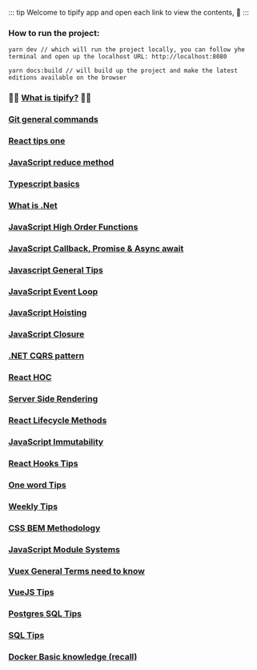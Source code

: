 ::: tip
Welcome to tipify app and open each link to view the contents, :hugs:
:::

### How to run the project:

```
yarn dev // which will run the project locally, you can follow yhe terminal and open up the localhost URL: http://localhost:8080
```

```
yarn docs:build // will build up the project and make the latest editions available on the browser
```

### :tada::tada: [What is tipify?](./tipify.html)  :tada::tada:
### [Git general commands](./git-tips-one.html)
### [React tips one](./react-tips-one.html)
### [JavaScript reduce method](./js-reduce-method.html)
### [Typescript basics](./ts-basics.html)
### [What is .Net](./dotnet-basics.html)
### [JavaScript High Order Functions](./js-high-order-functions.html)
### [JavaScript Callback, Promise & Async await](./js-callback-promise-async-await.html)
### [Javascript General Tips](./js-general-tips.html)
### [JavaScript Event Loop](./js-event-loop.html)
### [JavaScript Hoisting](./js-hoisting.html)
### [JavaScript Closure](./js-closure.html)
### [.NET CQRS pattern](./dotnet-cqrs.html)
### [React HOC](./react-hoc.html)
### [Server Side Rendering](./sever-side-rendering.html)
### [React Lifecycle Methods](./react-lifecycle.html)
### [JavaScript Immutability](./js-immutability.html)
### [React Hooks Tips](./react-hooks-tips.html)
### [One word Tips](./one-word-tips.html)
### [Weekly Tips](./weekly-tips.html)
### [CSS BEM Methodology](./css-bem.html)
### [JavaScript Module Systems](./js-module-systems.html)
### [Vuex General Terms need to know](./vuex-terms.html)
### [VueJS Tips](./vuejs-tips.html)
### [Postgres SQL Tips](./postgres-tips.html)
### [SQL Tips](./sql-tips.html)
### [Docker Basic knowledge (recall)](./docker-basics.html)

